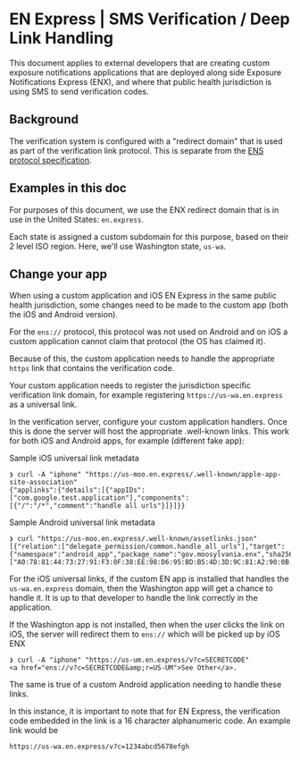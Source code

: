# EN Express | SMS Verification / Deep Link Handling

This document applies to external developers that are creating custom
exposure notifications applications that are deployed along side Exposure Notifications
Express (ENX), and where that public health jurisdiction is using SMS to send
verification codes.

## Background

The verification system is configured with a "redirect domain" that is
used as part of the verification link protocol. This is separate from
the [ENS protocol specification](ens-spec.md).

## Examples in this doc

For purposes of this document, we use the ENX redirect domain that is
in use in the United States: `en.express`.

Each state is assigned a custom subdomain for this purpose, based on their
2 level ISO region. Here, we'll use Washington state, `us-wa`.

## Change your app

When using a custom application and iOS EN Express in the same public
health jurisdiction, some changes need to be made to the custom app (both
the iOS and Android version).

For the `ens://` protocol, this protocol was not used on Android and
on iOS a custom application cannot claim that protocol (the OS has
claimed it).

Because of this, the custom application needs to handle the appropriate
`https` link that contains the verification code.

Your custom application needs to register the jurisdiction specific
verification link domain, for example registering `https://us-wa.en.express`
as a universal link.

In the verification server, configure your custom application handlers.
Once this is done the server will host the appropriate .well-known links.
This work for both iOS and Android apps, for example (different fake app):

Sample iOS universal link metadata

```shell
❯ curl -A "iphone" "https://us-moo.en.express/.well-known/apple-app-site-association"
{"applinks":{"details":[{"appIDs":["com.google.test.application"],"components":[{"/":"/*","comment":"handle all urls"}]}]}}
```

Sample Android universal link metadata

```shell
❯ curl "https://us-moo.en.express/.well-known/assetlinks.json"
[{"relation":["delegate_permission/common.handle_all_urls"],"target":{"namespace":"android_app","package_name":"gov.moosylvania.enx","sha256_cert_fingerprints":["A0:78:81:44:73:27:91:F3:0F:38:EE:98:D6:95:BD:B5:4D:3D:9C:81:A2:90:0B:15:59:DC:C3:DB:B5:B6:93:93","45:0B:F6:29:B0:65:82:D1:C8:3A:8B:6F:91:54:02:C0:92:C6:B6:23:C5:D2:49:20:A5:F1:5A:3D:8C:1B:6E:65","AA:14:E8:9D:37:4C:B3:6C:80:E7:9F:73:BC:9A:01:D3:16:77:DC:C6:91:AA:DE:A1:5F:73:74:11:B3:36:A3:91"]}}]
```

For the iOS universal links, if the custom EN app is installed that handles the `us-wa.en.express` domain, then the Washington app will get a chance to handle it. It is up to that
developer to handle the link correctly in the application.

If the Washington app is not installed, then when the user clicks the link on iOS, the server will redirect them to `ens://` which will be picked up by iOS ENX

```shell
❯ curl -A "iphone" "https://us-um.en.express/v?c=SECRETCODE"
<a href="ens://v?c=SECRETCODE&amp;r=US-UM">See Other</a>.
```

The same is true of a custom Android application needing to handle these links.

In this instance, it is important to note that for EN Express, the verification
code embedded in the link is a 16 character alphanumeric code. An example link
would be

```
https://us-wa.en.express/v?c=1234abcd5678efgh
```
